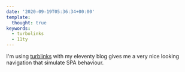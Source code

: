 ```yaml
---
date: '2020-09-19T05:36:34+00:00'
template:
  thought: true
keywords:
  - turbolinks
  - 11ty
---
```


I'm using [turblinks](https://github.com/turbolinks/turbolinks) with my eleventy blog gives me a very nice looking navigation that simulate SPA behaviour.
